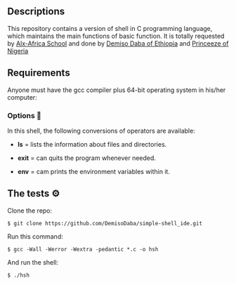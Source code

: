 ## Descriptions

This repository contains a version of shell in C programming language, which maintains the main functions of  basic function. It is totally requested by [Alx-Africa School](https://www.alxafrica.com/) and done by [Demiso Daba of Ethiopia](https://github.com/DemisoDaba/) and [Princeeze of Nigeria](https://github.com/Princeeze744/)


## Requirements

Anyone must have the gcc compiler plus 64-bit operating system in his/her computer:

### Options :mag_right:

In this shell, the following conversions of operators are available:

- **ls** = lists the information about files and directories.

- **exit** = can quits the program whenever needed.

- **env** = cam prints the environment variables within it.

## The tests ⚙
Clone the repo:

`$ git clone https://github.com/DemisoDaba/simple-shell_ide.git`

Run this command:

`$ gcc -Wall -Werror -Wextra -pedantic *.c -o hsh`

And run the shell:

`$ ./hsh`
